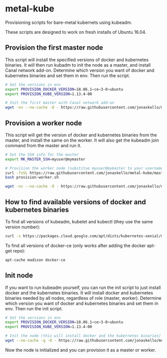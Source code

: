 # metal-kube

Provisioning scripts for bare-metal kubernets using kubeadm.

These scripts are designed to work on fresh installs of Ubuntu 16.04.

## Provision the first master node

This script will install the specified versions of docker and kubernetes binaries. It will then run kubadm to init the node as a master, and install Canal network add-on. Determine which version you want of docker and kubernetes binaries and set them in env. Then run the script.

```bash
# Set the versions in env
export PROVISION_DOCKER_VERSION=18.06.1~ce~3-0~ubuntu
export PROVISION_KUBE_VERSION=1.13.4-00

# Init the first master with Canal network add-on
wget -nv --no-cache -O - https://raw.githubusercontent.com/jonaskello/metal-kube/master/provision-master.sh | bash
```

## Provision a worker node

This script will get the version of docker and kubernetes binaries from the master, and install the same on the worker. It will also get the kubeadm join command from the master and run it.

```bash
# Set the SSH info for the master
export MK_MASTER_SSH=myuser@mymaster

# Provision the worker node (substitue myuser@mymaster to your username and your master node)
curl -fsSL https://raw.githubusercontent.com/jonaskello/metal-kube/master/provision-worker.sh -o provision-worker.sh
bash provision-worker.sh

wget -nv --no-cache -O - https://raw.githubusercontent.com/jonaskello/metal-kube/master/provision-worker.sh | bash
```

## How to find available versions of docker and kubernetes binaries

To find all versions of kubeadm, kubelet and kubectl (they use the same version number):

```bash
curl -s https://packages.cloud.google.com/apt/dists/kubernetes-xenial/main/binary-amd64/Packages | grep Version | awk '{print $2}'
```

To find all versions of docker-ce (only works after adding the docker apt-get repo):

```bash
apt-cache madison docker-ce
```

## Init node

If you want to run kubeadm yourself, you can run the init script to just install docker and the kubernetes binaries. It will install docker and kubernetes binaries needed by all nodes, regardless of role (master, worker). Determine which version you want of docker and kubernetes binaries and set them in env. Then run the init script.

```bash
# Set the versions in env
export PROVISION_DOCKER_VERSION=18.06.1~ce~3-0~ubuntu
export PROVISION_KUBE_VERSION=1.13.4-00

# Init the node (this will install docker and the kubernetes binaries)
wget --no-cache -q -O - https://raw.githubusercontent.com/jonaskello/metal-kube/master/init-node.sh | bash
```

Now the node is initialized and you can provision it as a master or worker.
